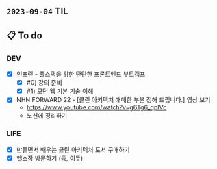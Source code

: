 ## `2023-09-04` TIL

## 📋 To do

### DEV
- [x] 인프런 - 풀스택을 위한 탄탄한 프론트엔드 부트캠프
  - [x]  #0) 강의 준비
  - [x]  #1) 모던 웹 기본 기술 이해
- [x] NHN FORWARD 22 - [클린 아키텍처 애매한 부분 정해 드립니다.] 영상 보기
  - https://www.youtube.com/watch?v=g6Tg6_qpIVc
  - 노션에 정리하기

### LIFE
- [x] 만들면서 배우는 클린 아키텍처 도서 구매하기 
- [x] 헬스장 방문하기 (등, 이두)